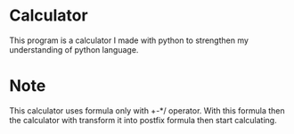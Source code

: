 # Calculator
This program is a calculator I made with python to strengthen my understanding of python language. 
# Note
This calculator uses formula only with +-*/ operator. With this formula then the calculator with transform it into postfix formula then start calculating.
